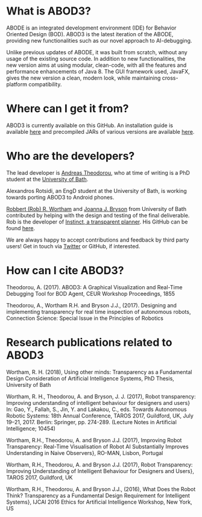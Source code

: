 # What is ABOD3?
ABODE is an integrated development environment (IDE) for Behavior Oriented Design (BOD). ABOD3 is the latest iteration of the ABODE, providing new functionalities such as our novel approach to AI-debugging.

Unlike previous updates of ABODE, it was built from scratch, without any usage of the existing source code. In addition to new functionalities, the new version aims at using modular, clean-code, with all the features and performance enhancements of Java 8. The GUI framework used, JavaFX, gives the new version a clean, modern look, while maintaining cross-platform compatibility.

# Where can I get it from?
ABOD3 is currently available on this GitHub. An installation guide is available [here](https://github.com/RecklessCoding/ABOD3/wiki/Installation-Instructions) and precompiled JARs of various versions are available [here](https://github.com/RecklessCoding/ABOD3/tree/master/Pre-compiled%20Jars).

# Who are the developers?
The lead developer is [Andreas Theodorou](http://recklesscoding.com/), who at time of writing is a PhD student at the [University of Bath](http://bath.ac.uk/).

Alexandros Rotsidi, an EngD student at the University of Bath, is working towards porting ABOD3 to Android phones.

[Robbert (Rob) R. Wortham](http://robwortham.com/) and [Joanna J. Bryson](http://www.cs.bath.ac.uk/~jjb/) from University of Bath contributed by helping with the design and testing of the final deliverable. Rob is the developer of [Instinct, a  transparent planner](http://www.robwortham.com/instinct-planner/). His GitHub can be found [here](https://github.com/rwortham).

We are always happy to accept contributions and feedback by third party users! Get in touch via [Twitter](@recklesscoding) or GitHub, if interested.

# How can I cite ABOD3?
Theodorou, A. (2017). ABOD3: A Graphical Visualization and Real-Time Debugging Tool for BOD Agent, CEUR Workshop Proceedings, 1855

Theodorou, A., Wortham R.H. and Bryson J.J., (2017). Designing and implementing transparency for real time inspection of autonomous robots, Connection Science: Special Issue in the Principles of Robotics

# Research publications related to ABOD3
Wortham, R. H. (2018), Using other minds: Transparency as a Fundamental Design Consideration of Artificial Intelligence Systems, PhD Thesis, University of Bath
 
Wortham, R. H., Theodorou, A. and Bryson, J. J. (2017), Robot transparency: Improving understanding of intelligent behaviour for designers and users} In: Gao, Y., Fallah, S., Jin, Y. and Lakakou, C., eds. Towards Autonomous Robotic Systems: 18th Annual Conference, TAROS 2017, Guildford, UK, July 19–21, 2017. Berlin: Springer, pp. 274-289. (Lecture Notes in Artificial Intelligence; 10454)

Wortham, R.H., Theodorou, A. and Bryson J.J. (2017), Improving Robot Transparency: Real-Time Visualisation of Robot AI Substantially Improves Understanding in Naive Observers}, RO-MAN, Lisbon, Portugal

Wortham, R.H., Theodorou, A. and Bryson J.J. (2017), Robot Transparency: Improving Understanding of Intelligent Behaviour for Designers and Users}, TAROS 2017, Guildford, UK

Wortham, R.H., Theodorou, A. and Bryson J.J., (2016), What Does the Robot Think? Transparency as a Fundamental Design Requirement for Intelligent Systems}, IJCAI 2016 Ethics for Artificial Intelligence Workshop, New York, US



